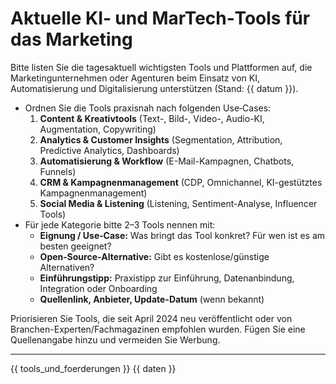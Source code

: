 # Aktuelle KI‑ und MarTech‑Tools für das Marketing

Bitte listen Sie die tagesaktuell wichtigsten Tools und Plattformen auf,
die Marketingunternehmen oder Agenturen beim Einsatz von KI, Automatisierung und Digitalisierung unterstützen (Stand: {{ datum }}).

- Ordnen Sie die Tools praxisnah nach folgenden Use‑Cases:
  1. **Content & Kreativtools** (Text-, Bild-, Video-, Audio-KI, Augmentation, Copywriting)
  2. **Analytics & Customer Insights** (Segmentation, Attribution, Predictive Analytics, Dashboards)
  3. **Automatisierung & Workflow** (E-Mail-Kampagnen, Chatbots, Funnels)
  4. **CRM & Kampagnenmanagement** (CDP, Omnichannel, KI-gestütztes Kampagnenmanagement)
  5. **Social Media & Listening** (Listening, Sentiment-Analyse, Influencer Tools)
- Für jede Kategorie bitte 2–3 Tools nennen mit:
  - **Eignung / Use‑Case:** Was bringt das Tool konkret? Für wen ist es am besten geeignet?
  - **Open‑Source‑Alternative:** Gibt es kostenlose/günstige Alternativen?
  - **Einführungstipp:** Praxistipp zur Einführung, Datenanbindung, Integration oder Onboarding
  - **Quellenlink, Anbieter, Update-Datum** (wenn bekannt)

Priorisieren Sie Tools, die seit April 2024 neu veröffentlicht oder von Branchen-Experten/Fachmagazinen empfohlen wurden. Fügen Sie eine Quellenangabe hinzu und vermeiden Sie Werbung.

---

{{ tools_und_foerderungen }}
{{ daten }}
